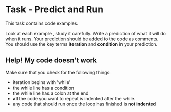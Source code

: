 # Task - Predict and Run

This task contains code examples.

Look at each example , study it carefully.  Write a prediction of what it will do when it runs.  Your prediction should be added to the code as comments. You should use the key terms **iteration** and  **condition** in your prediction.

## Help! My code doesn't work
Make sure that you check for the following things:

- iteration begins with 'while'
- the while line has a condition
- the while line has a colon at the end 
- **all** the code you want to repeat is indented after the while.
- any code that should run once the loop has finished is **not indented**